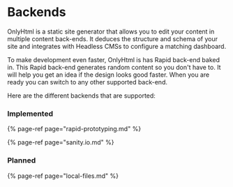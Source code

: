 # Backends

OnlyHtml is a static site generator that allows you to edit your content in multiple content back-ends. It deduces the structure and schema of your site and integrates with Headless CMSs to configure a matching dashboard. 

To make development even faster, OnlyHtml is has Rapid back-end baked in. This Rapid back-end generates random content so you don't have to. It will help you get an idea if the design looks good faster. When you are ready you can switch to any other supported back-end. 

Here are the different backends that are supported:

### Implemented

{% page-ref page="rapid-prototyping.md" %}

{% page-ref page="sanity.io.md" %}

### Planned

{% page-ref page="local-files.md" %}



